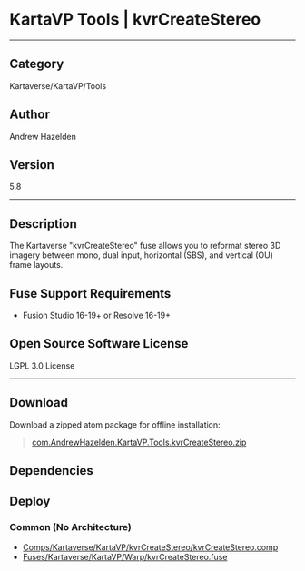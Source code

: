 # KartaVP Tools | kvrCreateStereo
___

## Category
Kartaverse/KartaVP/Tools

## Author
Andrew Hazelden

## Version
5.8

___

## Description
<p>The Kartaverse "kvrCreateStereo" fuse allows you to reformat stereo 3D imagery between mono, dual input, horizontal (SBS), and vertical (OU) frame layouts.</p>

<h2>Fuse Support Requirements</h2>

<ul>
<li>Fusion Studio 16-19+ or Resolve 16-19+</li>
</ul>

<h2>Open Source Software License</h2>
<p>LGPL 3.0 License</p>


___

## Download

Download a zipped atom package for offline installation:
> [com.AndrewHazelden.KartaVP.Tools.kvrCreateStereo.zip](https://gitlab.com/WeSuckLess/Reactor/-/archive/master/Reactor-master.zip?path=Atoms/com.AndrewHazelden.KartaVP.Tools.kvrCreateStereo)  

## Dependencies

## Deploy

### Common (No Architecture)

<ul>
<li><a href="https://gitlab.com/WeSuckLess/Reactor/-/blob/master/Atoms/com.AndrewHazelden.KartaVP.Tools.kvrCreateStereo/Comps/Kartaverse/KartaVP/kvrCreateStereo/kvrCreateStereo.comp?ref_type=heads">Comps/Kartaverse/KartaVP/kvrCreateStereo/kvrCreateStereo.comp</a></li>
<li><a href="https://gitlab.com/WeSuckLess/Reactor/-/blob/master/Atoms/com.AndrewHazelden.KartaVP.Tools.kvrCreateStereo/Fuses/Kartaverse/KartaVP/Warp/kvrCreateStereo.fuse?ref_type=heads">Fuses/Kartaverse/KartaVP/Warp/kvrCreateStereo.fuse</a></li>
</ul>
